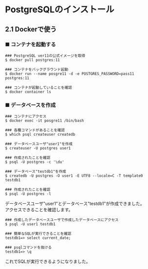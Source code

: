 # PostgreSQLのインストール
## 2.1 Dockerで使う
### ■ コンテナを起動する
```
### PostgreSQL ver11の公式イメージを取得
$ docker pull postgres:11

### コンテナをバックグラウンド起動
$ docker run --name posgre11 -d -e POSTGRES_PASSWORD=pass11 postgres:11

### コンテナが起動していることを確認
$ docker container ls
```
### ■ データベースを作成
```
### コンテナにアクセス
$ docker exec -it posgre11 /bin/bash

### 各種コマンドがあることを確認
$ which psql createuser createdb

### データベースユーザ"user1"を作成
$ createuser -U postgres user1

### 作成されたことを確認
$ psql -U postgres -c '\du'

### データベース"testdb1"を作成
$ createdb -U postgres -O user1 -E UTF8 --locale=C -T template0 testdb1

### 作成されたことを確認
$ psql -U postgres -l
```
データベースユーザ"user1"とデータベース"testdb1"が作成できました。  
アクセスできることを確認します。
```
### 作成したデータベースユーザで作成したデータベースにアクセス
$ psql -U user1 testdb1

### 簡単なSQLが実行できることを確認
testdb1=> select current_date;

### psqlコマンドを抜ける
testdb1=> \q
```
これでSQLが実行できるようになりました。
